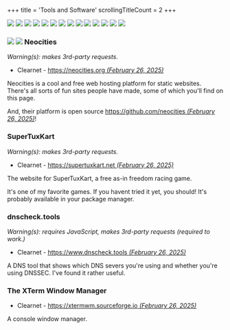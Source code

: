 +++
title               = 'Tools and Software'
scrollingTitleCount = 2
+++

[![](/web-buttons/kde.org.gif)](https://kde.org "Updated July 26, 2024")
[![](/web-buttons/gnu.org-emacs.webp)](https://www.gnu.org/software/emacs "Updated July 26, 2024")
[![](/web-buttons/geti2p.net.webp)](https://geti2p.net "Updated July 26, 2024")
[![](/web-buttons/keepassxc.org.webp)](https://keepassxc.org "Updated July 26, 2024")
[![](/web-buttons/librewolf.net.webp)](https://librewolf.net "Updated July 26, 2024")
[![](/web-buttons/torproject.org.webp)](https://torproject.org "Updated July 26, 2024")
[![](/web-buttons/gnu.org.webp)](https://gnu.org "Updated July 26, 2024")
[![](/web-buttons/ublockorigin.com.webp)](https://ublockorigin.com "Updated July 26, 2024")
[![](/web-buttons/debian.org.webp)](https://debian.org "Updated July 26, 2024")
[![](/web-buttons/voidlinux.org.webp)](https://voidlinux.org/ "Updated October 30, 2024")
[![](/web-buttons/gimp.org.webp)](https://www.gimp.org/ "Updated November 16, 2024")
[![](/web-buttons/gohugo.io.webp)](https://gohugo.io "Updated February 1, 2025")
[![](/web-buttons/kernel.org.webp)](https://kernel.org "Updated February 1, 2025")
[![](/web-buttons/php.net.webp)](https://php.net "Updated February 17, 2025")

### ![](/web-buttons/neocities.org-1.webp) ![](/web-buttons/neocities.org-2.webp) Neocities

*Warning(s): makes 3rd-party requests.*

- Clearnet - [https://neocities.org *(February 26, 2025)*](https://neocities.org)

Neocities is a cool and free web hosting platform for static websites. There's
all sorts of fun sites people have made, some of which you'll find on this page.

And, their platform is open source
[https://github.com/neocities *(February 26, 2025)*](https://github.com/neocities)!

### SuperTuxKart

*Warning(s): makes 3rd-party requests.*

- Clearnet - [https://supertuxkart.net *(February 26, 2025)*](https://supertuxkart.net)

The website for SuperTuxKart, a free as-in freedom racing game.

It's one of my favorite games. If you havent tried it yet, you should! It's
probably available in your package manager.

### dnscheck.tools

*Warning(s): requires JavaScript, makes 3rd-party requests (required to work.)*

- Clearnet - [https://www.dnscheck.tools *(February 26, 2025)*](https://www.dnscheck.tools/)

A DNS tool that shows which DNS severs you're using and whether you're using
DNSSEC. I've found it rather useful.

### The XTerm Window Manager

- Clearnet - [https://xtermwm.sourceforge.io *(February 26, 2025)*](https://xtermwm.sourceforge.io)

A console window manager.
